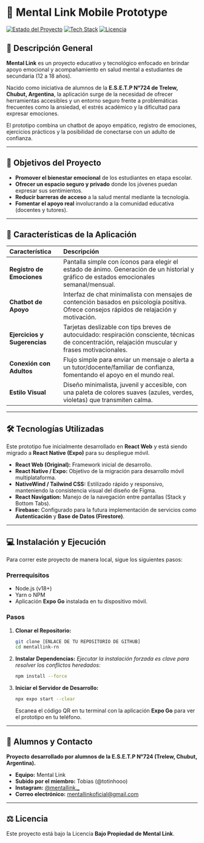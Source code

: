 # 🧠 Mental Link Mobile Prototype

[![Estado del Proyecto](https://img.shields.io/badge/Estado-Beta%2C%20Primera%20Versión-orange.svg)](https://github.com/tu_usuario/mentallink-rn)
[![Tech Stack](https://img.shields.io/badge/Stack-React%20Web%20|%20Expo%20Migration-FFC300)](https://expo.dev/)
[![Licencia](https://img.shields.com/badge/License-Propiedad%20Mental%20Link-lightgrey.svg)](LICENSE.md)

## 📌 Descripción General

**Mental Link** es un proyecto educativo y tecnológico enfocado en brindar apoyo emocional y acompañamiento en salud mental a estudiantes de secundaria (12 a 18 años).

Nacido como iniciativa de alumnos de la **E.S.E.T.P N°724 de Trelew, Chubut, Argentina**, la aplicación surge de la necesidad de ofrecer herramientas accesibles y un entorno seguro frente a problemáticas frecuentes como la ansiedad, el estrés académico y la dificultad para expresar emociones.

El prototipo combina un chatbot de apoyo empático, registro de emociones, ejercicios prácticos y la posibilidad de conectarse con un adulto de confianza.

---

## 🎯 Objetivos del Proyecto

* **Promover el bienestar emocional** de los estudiantes en etapa escolar.
* **Ofrecer un espacio seguro y privado** donde los jóvenes puedan expresar sus sentimientos.
* **Reducir barreras de acceso** a la salud mental mediante la tecnología.
* **Fomentar el apoyo real** involucrando a la comunidad educativa (docentes y tutores).

---

## 📱 Características de la Aplicación

| Característica | Descripción |
| :--- | :--- |
| **Registro de Emociones** | Pantalla simple con íconos para elegir el estado de ánimo. Generación de un historial y gráfico de estados emocionales semanal/mensual. |
| **Chatbot de Apoyo** | Interfaz de chat minimalista con mensajes de contención basados en psicología positiva. Ofrece consejos rápidos de relajación y motivación. |
| **Ejercicios y Sugerencias** | Tarjetas deslizable con tips breves de autocuidado: respiración consciente, técnicas de concentración, relajación muscular y frases motivacionales. |
| **Conexión con Adultos** | Flujo simple para enviar un mensaje o alerta a un tutor/docente/familiar de confianza, fomentando el apoyo en el mundo real. |
| **Estilo Visual** | Diseño minimalista, juvenil y accesible, con una paleta de colores suaves (azules, verdes, violetas) que transmiten calma. |

---

## 🛠️ Tecnologías Utilizadas

Este prototipo fue inicialmente desarrollado en **React Web** y está siendo migrado a **React Native (Expo)** para su despliegue móvil.

* **React Web (Original):** Framework inicial de desarrollo.
* **React Native / Expo:** Objetivo de la migración para desarrollo móvil multiplataforma.
* **NativeWind / Tailwind CSS:** Estilizado rápido y responsivo, manteniendo la consistencia visual del diseño de Figma.
* **React Navigation:** Manejo de la navegación entre pantallas (Stack y Bottom Tabs).
* **Firebase:** Configurado para la futura implementación de servicios como **Autenticación** y **Base de Datos (Firestore)**.

---

## 💻 Instalación y Ejecución

Para correr este proyecto de manera local, sigue los siguientes pasos:

### Prerrequisitos

* Node.js (v18+)
* Yarn o NPM
* Aplicación **Expo Go** instalada en tu dispositivo móvil.

### Pasos

1.  **Clonar el Repositorio:**
    ```bash
    git clone [ENLACE DE TU REPOSITORIO DE GITHUB]
    cd mentallink-rn
    ```

2.  **Instalar Dependencias:**
    *Ejecutar la instalación forzada es clave para resolver los conflictos heredados:*
    ```bash
    npm install --force
    ```

3.  **Iniciar el Servidor de Desarrollo:**
    ```bash
    npx expo start --clear
    ```
    Escanea el código QR en tu terminal con la aplicación **Expo Go** para ver el prototipo en tu teléfono.

---

## 👥 Alumnos y Contacto

**Proyecto desarrollado por alumnos de la E.S.E.T.P N°724 (Trelew, Chubut, Argentina).**

* **Equipo:** Mental Link
* **Subido por el miembro:** Tobias (@totinhooo)
* **Instagram:** [@mentallink.\_](https://www.instagram.com/mentallink._)
* **Correo electrónico:** mentallinkoficial@gmail.com

---

## ⚖️ Licencia

Este proyecto está bajo la Licencia **Bajo Propiedad de Mental Link**.
  